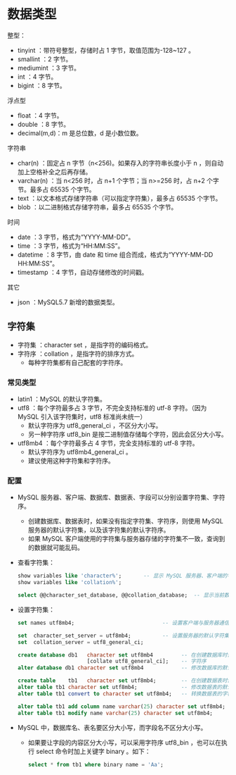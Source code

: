 # 数据类型

整型：
- tinyint     ：带符号整型，存储时占 1 字节，取值范围为-128~127 。
- smallint    ：2 字节。
- mediumint   ：3 字节。
- int         ：4 字节。
- bigint      ：8 字节。

浮点型
- float       ：4 字节。
- double      ：8 字节。
- decimal(m,d)：m 是总位数，d 是小数位数。

字符串
- char(n)     ：固定占 n 字节（n<256)。如果存入的字符串长度小于 n ，则自动加上空格补全之后再存储。
- varchar(n)  ：当 n<256 时，占 n+1 个字节；当 n>=256 时，占 n+2 个字节。最多占 65535 个字节。
- text        ：以文本格式存储字符串（可以指定字符集），最多占 65535 个字节。
- blob        ：以二进制格式存储字符串，最多占 65535 个字节。

时间
- date        ：3 字节，格式为“YYYY-MM-DD”。
- time        ：3 字节，格式为“HH:MM:SS”。
- datetime    ：8 字节，由 date 和 time 组合而成，格式为“YYYY-MM-DD HH:MM:SS”。
- timestamp   ：4 字节，自动存储修改的时间戳。

其它
- json        ：MySQL5.7 新增的数据类型。

## 字符集

- 字符集 ：character set ，是指字符的编码格式。
- 字符序 ：collation ，是指字符的排序方式。
  - 每种字符集都有自己配套的字符序。

### 常见类型

- latin1 ：MySQL 的默认字符集。
- utf8 ：每个字符最多占 3 字节，不完全支持标准的 utf-8 字符。（因为 MySQL 引入该字符集时，utf8 标准尚未统一）
  - 默认字符序为 utf8_general_ci ，不区分大小写。
  - 另一种字符序 utf8_bin 是按二进制值存储每个字符，因此会区分大小写。
- utf8mb4 ：每个字符最多占 4 字节，完全支持标准的 utf-8 字符。
  - 默认字符序为 utf8mb4_general_ci 。
  - 建议使用这种字符集和字符序。

### 配置

- MySQL 服务器、客户端、数据库、数据表、字段可以分别设置字符集、字符序。
  - 创建数据库、数据表时，如果没有指定字符集、字符序，则使用 MySQL 服务器的默认字符集，以及该字符集的默认字符序。
  - 如果 MySQL 客户端使用的字符集与服务器存储的字符集不一致，查询到的数据就可能乱码。
- 查看字符集：
  ```sql
  show variables like 'character%';       -- 显示 MySQL 服务器、客户端的字符集
  show variables like 'collation%';

  select @@character_set_database, @@collation_database;  -- 显示当前数据库的字符集、字符序
  ```
- 设置字符集：
  ```sql
  set names utf8mb4;                            -- 设置客户端与服务器通信的字符集（只作用于当前会话，修改配置文件才能永久设置）

  set  character_set_server = utf8mb4;          -- 设置服务器的默认字符集（只会影响新建的数据库，不会影响已有的数据库）
  set  collat​​ion_server = utf8_general_ci;
  
  create database db1   character set utf8mb4         -- 在创建数据库时设置字符集
                        [collate utf8_general_ci];    -- 字符序
  alter database db1 character set utf8mb4            -- 修改数据库的默认字符集（只会影响新建的数据表）

  create table    tb1   character set utf8mb4;        -- 在创建数据表时设置字符集
  alter table tb1 character set utf8mb4;              -- 修改数据表的默认字符集（只会影响新增的字段）
  alter table tb1 convert to character set utf8mb4;   -- 转换数据表的字符集（会影响已有的每个字段的数据）
  
  alter table tb1 add column name varchar(25) character set utf8mb4;    -- 在新增字段时设置字符集
  alter table tb1 modify name varchar(25) character set utf8mb4;        -- 修改已有字段的字符集
  ```

- MySQL 中，数据库名、表名要区分大小写，而字段名不区分大小写。
  - 如果要让字段的内容区分大小写，可以采用字符序 utf8_bin ，也可以在执行 select 命令时加上关键字 binary 。如下：
    ```sql
    select * from tb1 where binary name = 'Aa';
    ```
